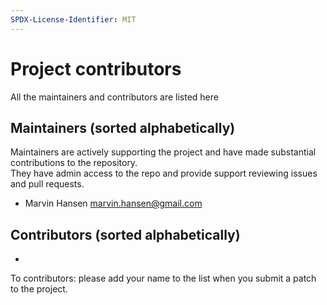 ```yaml
---
SPDX-License-Identifier: MIT
---
```


# Project contributors
All the maintainers and contributors are listed here

Maintainers (sorted alphabetically)
---------------------------------------
Maintainers are actively supporting the project and have made substantial contributions to the repository.<br>
They have admin access to the repo and provide support reviewing issues and pull requests.

- Marvin Hansen <marvin.hansen@gmail.com>

Contributors  (sorted alphabetically)
-------------------------------------

- 

To contributors: please add your name to the list when you submit a patch to the project.
